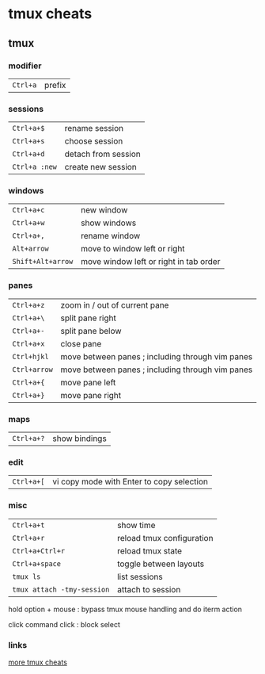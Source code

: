# tmux cheats

## tmux

### modifier

|          |        |
| -------- | ------ |
| `Ctrl+a` | prefix |

### sessions

|               |                     |
| ------------- | ------------------- |
| `Ctrl+a+$`    | rename session      |
| `Ctrl+a+s`    | choose session      |
| `Ctrl+a+d`    | detach from session |
| `Ctrl+a :new` | create new session  |

### windows

|                   |                                        |
| ----------------- | -------------------------------------- |
| `Ctrl+a+c`        | new window                             |
| `Ctrl+a+w`        | show windows                           |
| `Ctrl+a+,`        | rename window                          |
| `Alt+arrow`       | move to window left or right           |
| `Shift+Alt+arrow` | move window left or right in tab order |

### panes

|              |                                                  |
| ------------ | ------------------------------------------------ |
| `Ctrl+a+z`   | zoom in / out of current pane                    |
| `Ctrl+a+\`   | split pane right                                 |
| `Ctrl+a+-`   | split pane below                                 |
| `Ctrl+a+x`   | close pane                                       |
| `Ctrl+hjkl`  | move between panes ; including through vim panes |
| `Ctrl+arrow` | move between panes ; including through vim panes |
| `Ctrl+a+{`   | move pane left                                   |
| `Ctrl+a+}`   | move pane right                                  |

### maps

|            |               |
| ---------- | ------------- |
| `Ctrl+a+?` | show bindings |

### edit

|            |                                           |
| ---------- | ----------------------------------------- |
| `Ctrl+a+[` | vi copy mode with Enter to copy selection |

### misc

|                            |                           |
| -------------------------- | ------------------------- |
| `Ctrl+a+t`                 | show time                 |
| `Ctrl+a+r`                 | reload tmux configuration |
| `Ctrl+a+Ctrl+r`            | reload tmux state         |
| `Ctrl+a+space`             | toggle between layouts    |
| `tmux ls`                  | list sessions             |
| `tmux attach -tmy-session` | attach to session         |

hold option + mouse
: bypass tmux mouse handling and do iterm action

click command click
: block select

### links

[more tmux cheats](https://tmuxcheatsheet.com/)
